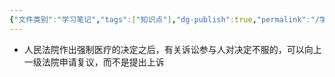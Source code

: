 ```yaml
---
{"文件类别":"学习笔记","tags":["知识点"],"dg-publish":true,"permalink":"/学习笔记studyup/知识点cheese/依法不负刑事责任的精神病人的强制医疗程序/","dgPassFrontmatter":true,"noteIcon":"","created":"2024-09-12T10:37:35.979+08:00","updated":"2024-09-12T10:38:18.106+08:00"}
---
```


- 人民法院作出强制医疗的决定之后，有关诉讼参与人对决定不服的，可以向上一级法院申请复议，而不是提出上诉